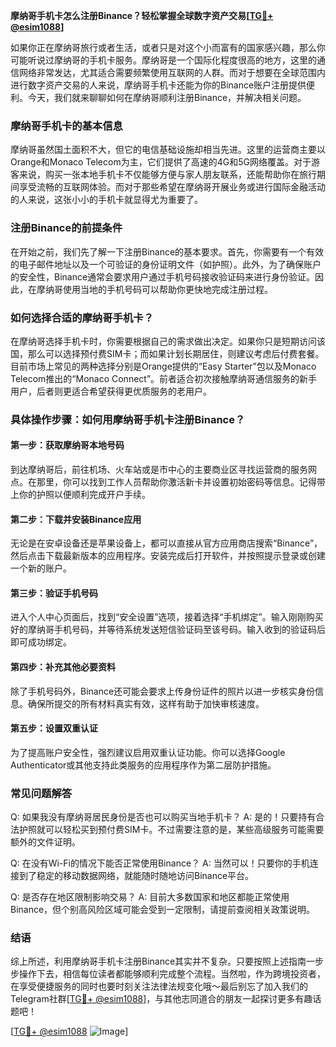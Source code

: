 **摩纳哥手机卡怎么注册Binance？轻松掌握全球数字资产交易[[TG💪+ @esim1088](https://t.me/s/esim1088)]**

如果你正在摩纳哥旅行或者生活，或者只是对这个小而富有的国家感兴趣，那么你可能听说过摩纳哥的手机卡服务。摩纳哥是一个国际化程度很高的地方，这里的通信网络非常发达，尤其适合需要频繁使用互联网的人群。而对于想要在全球范围内进行数字资产交易的人来说，摩纳哥手机卡还能为你的Binance账户注册提供便利。今天，我们就来聊聊如何在摩纳哥顺利注册Binance，并解决相关问题。

### 摩纳哥手机卡的基本信息

摩纳哥虽然国土面积不大，但它的电信基础设施却相当先进。这里的运营商主要以Orange和Monaco Telecom为主，它们提供了高速的4G和5G网络覆盖。对于游客来说，购买一张本地手机卡不仅能够方便与家人朋友联系，还能帮助你在旅行期间享受流畅的互联网体验。而对于那些希望在摩纳哥开展业务或进行国际金融活动的人来说，这张小小的手机卡就显得尤为重要了。

### 注册Binance的前提条件

在开始之前，我们先了解一下注册Binance的基本要求。首先，你需要有一个有效的电子邮件地址以及一个可验证的身份证明文件（如护照）。此外，为了确保账户的安全性，Binance通常会要求用户通过手机号码接收验证码来进行身份验证。因此，在摩纳哥使用当地的手机号码可以帮助你更快地完成注册过程。

### 如何选择合适的摩纳哥手机卡？

在摩纳哥选择手机卡时，你需要根据自己的需求做出决定。如果你只是短期访问该国，那么可以选择预付费SIM卡；而如果计划长期居住，则建议考虑后付费套餐。目前市场上常见的两种选择分别是Orange提供的“Easy Starter”包以及Monaco Telecom推出的“Monaco Connect”。前者适合初次接触摩纳哥通信服务的新手用户，后者则更适合希望获得更优质服务的老用户。

### 具体操作步骤：如何用摩纳哥手机卡注册Binance？

#### 第一步：获取摩纳哥本地号码
到达摩纳哥后，前往机场、火车站或是市中心的主要商业区寻找运营商的服务网点。在那里，你可以找到工作人员帮助你激活新卡并设置初始密码等信息。记得带上你的护照以便顺利完成开户手续。

#### 第二步：下载并安装Binance应用
无论是在安卓设备还是苹果设备上，都可以直接从官方应用商店搜索“Binance”，然后点击下载最新版本的应用程序。安装完成后打开软件，并按照提示登录或创建一个新的账户。

#### 第三步：验证手机号码
进入个人中心页面后，找到“安全设置”选项，接着选择“手机绑定”。输入刚刚购买好的摩纳哥手机号码，并等待系统发送短信验证码至该号码。输入收到的验证码后即可成功绑定。

#### 第四步：补充其他必要资料
除了手机号码外，Binance还可能会要求上传身份证件的照片以进一步核实身份信息。确保所提交的所有材料真实有效，这样有助于加快审核速度。

#### 第五步：设置双重认证
为了提高账户安全性，强烈建议启用双重认证功能。你可以选择Google Authenticator或其他支持此类服务的应用程序作为第二层防护措施。

### 常见问题解答

Q: 如果我没有摩纳哥居民身份是否也可以购买当地手机卡？
A: 是的！只要持有合法护照就可以轻松买到预付费SIM卡。不过需要注意的是，某些高级服务可能需要额外的文件证明。

Q: 在没有Wi-Fi的情况下能否正常使用Binance？
A: 当然可以！只要你的手机连接到了稳定的移动数据网络，就能随时随地访问Binance平台。

Q: 是否存在地区限制影响交易？
A: 目前大多数国家和地区都能正常使用Binance，但个别高风险区域可能会受到一定限制，请提前查阅相关政策说明。

### 结语

综上所述，利用摩纳哥手机卡注册Binance其实并不复杂。只要按照上述指南一步步操作下去，相信每位读者都能够顺利完成整个流程。当然啦，作为跨境投资者，在享受便捷服务的同时也要时刻关注法律法规变化哦～最后别忘了加入我们的Telegram社群[[TG💪+ @esim1088](https://t.me/s/esim1088)]，与其他志同道合的朋友一起探讨更多有趣话题吧！

[[TG💪+ @esim1088](https://t.me/s/esim1088) ![Image](https://i.postimg.cc/4NQfJmqS/Snipaste-2025-05-13-00-14-12.png)]